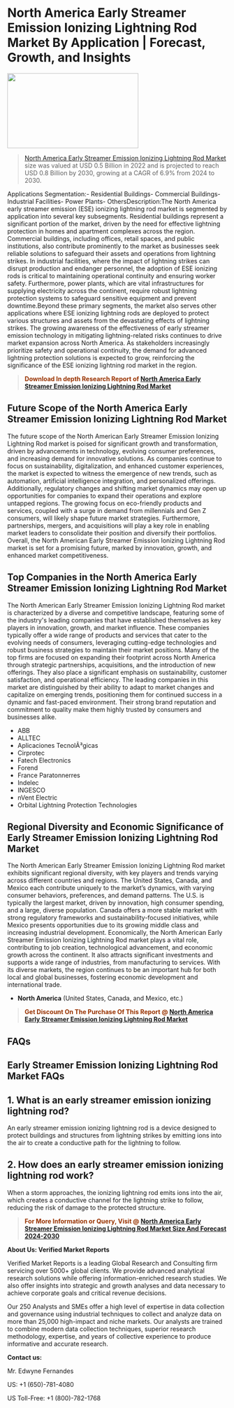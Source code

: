 <p><h1>North America Early Streamer Emission Ionizing Lightning Rod Market By Application | Forecast, Growth, and Insights</h1><p><img class="aligncenter size-medium wp-image-105565" src="https://ffe5etoiles.com/wp-content/uploads/2025/01/MST7-300x171.png" alt="" width="300" height="171" /></p><blockquote><p><a href="https://www.verifiedmarketreports.com/download-sample/?rid=627910&utm_source=Github-NA&utm_medium=362" target="_blank">North America Early Streamer Emission Ionizing Lightning Rod Market</a> size was valued at USD 0.5 Billion in 2022 and is projected to reach USD 0.8 Billion by 2030, growing at a CAGR of 6.9% from 2024 to 2030.</p></blockquote>Applications Segmentation:- Residential Buildings- Commercial Buildings- Industrial Facilities- Power Plants- OthersDescription:The North America early streamer emission (ESE) ionizing lightning rod market is segmented by application into several key subsegments. Residential buildings represent a significant portion of the market, driven by the need for effective lightning protection in homes and apartment complexes across the region. Commercial buildings, including offices, retail spaces, and public institutions, also contribute prominently to the market as businesses seek reliable solutions to safeguard their assets and operations from lightning strikes. In industrial facilities, where the impact of lightning strikes can disrupt production and endanger personnel, the adoption of ESE ionizing rods is critical to maintaining operational continuity and ensuring worker safety. Furthermore, power plants, which are vital infrastructures for supplying electricity across the continent, require robust lightning protection systems to safeguard sensitive equipment and prevent downtime.Beyond these primary segments, the market also serves other applications where ESE ionizing lightning rods are deployed to protect various structures and assets from the devastating effects of lightning strikes. The growing awareness of the effectiveness of early streamer emission technology in mitigating lightning-related risks continues to drive market expansion across North America. As stakeholders increasingly prioritize safety and operational continuity, the demand for advanced lightning protection solutions is expected to grow, reinforcing the significance of the ESE ionizing lightning rod market in the region.</p><blockquote><p><span style="color: #993300;"><strong>Download In depth Research Report of <a href="https://www.verifiedmarketreports.com/download-sample/?rid=627910&utm_source=Github-NA&utm_medium=362">North America Early Streamer Emission Ionizing Lightning Rod Market</a></strong></span></p></blockquote><h2>Future Scope of the North America Early Streamer Emission Ionizing Lightning Rod Market</h2><p>The future scope of the North American Early Streamer Emission Ionizing Lightning Rod market is poised for significant growth and transformation, driven by advancements in technology, evolving consumer preferences, and increasing demand for innovative solutions. As companies continue to focus on sustainability, digitalization, and enhanced customer experiences, the market is expected to witness the emergence of new trends, such as automation, artificial intelligence integration, and personalized offerings. Additionally, regulatory changes and shifting market dynamics may open up opportunities for companies to expand their operations and explore untapped regions. The growing focus on eco-friendly products and services, coupled with a surge in demand from millennials and Gen Z consumers, will likely shape future market strategies. Furthermore, partnerships, mergers, and acquisitions will play a key role in enabling market leaders to consolidate their position and diversify their portfolios. Overall, the North American Early Streamer Emission Ionizing Lightning Rod market is set for a promising future, marked by innovation, growth, and enhanced market competitiveness.</p><h2>Top Companies in the North America Early Streamer Emission Ionizing Lightning Rod Market</h2><p>The North American Early Streamer Emission Ionizing Lightning Rod market is characterized by a diverse and competitive landscape, featuring some of the industry's leading companies that have established themselves as key players in innovation, growth, and market influence. These companies typically offer a wide range of products and services that cater to the evolving needs of consumers, leveraging cutting-edge technologies and robust business strategies to maintain their market positions. Many of the top firms are focused on expanding their footprint across North America through strategic partnerships, acquisitions, and the introduction of new offerings. They also place a significant emphasis on sustainability, customer satisfaction, and operational efficiency. The leading companies in this market are distinguished by their ability to adapt to market changes and capitalize on emerging trends, positioning them for continued success in a dynamic and fast-paced environment. Their strong brand reputation and commitment to quality make them highly trusted by consumers and businesses alike.</p><p><ul><li>ABB </li><li> ALLTEC </li><li> Aplicaciones TecnolÃ³gicas </li><li> Cirprotec </li><li> Fatech Electronics </li><li> Forend </li><li> France Paratonnerres </li><li> Indelec </li><li> INGESCO </li><li> nVent Electric </li><li> Orbital Lightning Protection Technologies</li></ul></p><h2>Regional Diversity and Economic Significance of Early Streamer Emission Ionizing Lightning Rod Market</h2><p>The North American Early Streamer Emission Ionizing Lightning Rod market exhibits significant regional diversity, with key players and trends varying across different countries and regions. The United States, Canada, and Mexico each contribute uniquely to the market’s dynamics, with varying consumer behaviors, preferences, and demand patterns. The U.S. is typically the largest market, driven by innovation, high consumer spending, and a large, diverse population. Canada offers a more stable market with strong regulatory frameworks and sustainability-focused initiatives, while Mexico presents opportunities due to its growing middle class and increasing industrial development. Economically, the North American Early Streamer Emission Ionizing Lightning Rod market plays a vital role, contributing to job creation, technological advancement, and economic growth across the continent. It also attracts significant investments and supports a wide range of industries, from manufacturing to services. With its diverse markets, the region continues to be an important hub for both local and global businesses, fostering economic development and international trade.</p><ul> <li><strong>North America</strong> (United States, Canada, and Mexico, etc.)</li></ul><blockquote><p><span style="color: #993300;"><strong>Get Discount On The Purchase Of This Report @ <a href="https://www.verifiedmarketreports.com/ask-for-discount/?rid=627910&utm_source=Github-NA&utm_medium=362">North America Early Streamer Emission Ionizing Lightning Rod Market</a></strong></span></p></blockquote><h2>FAQs</h2><p><h2>Early Streamer Emission Ionizing Lightning Rod Market FAQs</h1><h2>1. What is an early streamer emission ionizing lightning rod?</div><div></h2><p>An early streamer emission ionizing lightning rod is a device designed to protect buildings and structures from lightning strikes by emitting ions into the air to create a conductive path for the lightning to follow.</p><h2>2. How does an early streamer emission ionizing lightning rod work?</div><div></h2><p>When a storm approaches, the ionizing lightning rod emits ions into the air, which creates a conductive channel for the lightning strike to follow, reducing the risk of damage to the protected structure.</p><!-- 3. continue with 18 more FAQs and their respective answers --></body></html></p><blockquote><p><span style="color: #993300;"><strong>For More Information or Query, Visit @ <a href="https://www.verifiedmarketreports.com/product/early-streamer-emission-ionizing-lightning-rod-market/">North America Early Streamer Emission Ionizing Lightning Rod Market Size And Forecast 2024-2030</a></strong></span></p></blockquote><p><strong>About Us: Verified Market Reports</strong></p><p>Verified Market Reports is a leading Global Research and Consulting firm servicing over 5000+ global clients. We provide advanced analytical research solutions while offering information-enriched research studies. We also offer insights into strategic and growth analyses and data necessary to achieve corporate goals and critical revenue decisions.</p><p>Our 250 Analysts and SMEs offer a high level of expertise in data collection and governance using industrial techniques to collect and analyze data on more than 25,000 high-impact and niche markets. Our analysts are trained to combine modern data collection techniques, superior research methodology, expertise, and years of collective experience to produce informative and accurate research.</p><p><strong>Contact us:</strong></p><p>Mr. Edwyne Fernandes</p><p>US: +1 (650)-781-4080</p><p>US Toll-Free: +1 (800)-782-1768</p>
